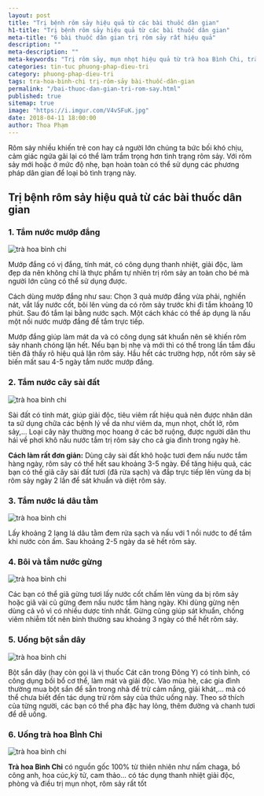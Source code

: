 ```yaml
---
layout: post
title: "Trị bệnh rôm sảy hiệu quả từ các bài thuốc dân gian"
h1-title: "Trị bệnh rôm sảy hiệu quả từ các bài thuốc dân gian"
meta-title: "6 bài thuốc dân gian trị rôm sảy rất hiệu quả"
description: ""
meta-description: ""
meta-keywords: "Trị rôm sảy, mụn nhọt hiệu quả từ trà hoa Bình Chi, trà giải nhiệt"
categories: tin-tuc phuong-phap-dieu-tri
category: phuong-phap-dieu-tri
tags: tra-hoa-binh-chi trị-rôm-sảy bài-thuốc-dân-gian
permalink: "/bai-thuoc-dan-gian-tri-rom-say.html"
published: true
sitemap: true
image: "https://i.imgur.com/V4vSFuK.jpg"
date: 2018-04-11 18:00:00
author: Thoa Phạm
---
```


Rôm sảy nhiều khiến trẻ con hay cả người lớn chúng ta bức bối khó chịu, cảm giác ngứa gãi lại có thể làm trầm trọng hơn tình trạng rôm sảy. Với rôm sảy mới hoặc ở mức độ nhẹ, bạn hoàn toàn có thể sử dụng các phương pháp dân gian để loại bỏ tình trạng này.

## Trị bệnh rôm sảy hiệu quả từ các bài thuốc dân gian

### 1. Tắm nước mướp đắng

<img src="https://i.imgur.com/l0dIPeV.jpg" alt="trà hoa bình chi" class="img-responsive lazy">

Mướp đắng có vị đắng, tính mát, có công dụng thanh nhiệt, giải độc, làm đẹp da nên không chỉ là thực phẩm tự nhiên trị rôm sảy an toàn cho bé mà người lớn cũng có thể sử dụng được.

Cách dùng mướp đắng như sau: Chọn 3 quả mướp đắng vừa phải, nghiền nát, vắt lấy nước cốt, bôi lên vùng da có rôm sảy trước khi đi tắm khoảng 10 phút. Sau đó tắm lại bằng nước sạch. Một cách khác có thể áp dụng là nấu một nồi nước mướp đắng để tắm trực tiếp.

Mướp đắng giúp làm mát da và có công dụng sát khuẩn nên sẽ khiến rôm sảy nhanh chóng lặn hết. Nếu bạn bị nhẹ và mới thì có thể trong lần tắm đầu tiên đã thấy rõ hiệu quả lặn rôm sảy. Hầu hết các trường hợp, nốt rôm sảy sẽ biến mất sau 4-5 ngày tắm nước mướp đắng.

### 2. Tắm nước cây sài đất

<img src="https://i.imgur.com/EFPR5Nm.jpg" alt="trà hoa bình chi" class="img-responsive lazy">

Sài đất có tính mát, giúp giải độc, tiêu viêm rất hiệu quả nên được nhân dân ta sử dụng chữa các bệnh lý về da như viêm da, mụn nhọt, chốt lở, rôm sảy,… Loại cây này thường mọc hoang ở các bờ ruộng, được người dân thu hái về phơi khô nấu nước tắm trị rôm sảy cho cả gia đình trong ngày hè.

**Cách làm rất đơn giản:** Dùng cây sài đất khô hoặc tươi đem nấu nước tắm hàng ngày, rôm sảy có thể hết sau khoảng 3-5 ngày. Để tăng hiệu quả, các bạn có thể giã cây sài đất tươi (đã rửa sạch) và đắp trực tiếp lên vùng da bị rôm sảy ngày 2 lần để sát khuẩn và diệt rôm sảy.

### 3. Tắm nước lá dâu tằm

<img src="https://i.imgur.com/v2hsGXJ.jpg" alt="trà hoa bình chi" class="img-responsive lazy">

Lấy khoảng 2 lạng lá dâu tằm đem rửa sạch và nấu với 1 nồi nước to để tắm khi nước còn ấm. Sau khoảng 2-5 ngày da sẽ hết rôm sảy.

### 4. Bôi và tắm nước gừng

<img src="https://i.imgur.com/9el6Zg0.jpg" alt="trà hoa bình chi" class="img-responsive lazy">

Các bạn có thể giã gừng tươi lấy nước cốt chấm lên vùng da bị rôm sảy hoặc giã vài củ gừng đem nấu nước tắm hàng ngày. Khi dùng gừng nên dùng cả vỏ vì có nhiều dược tính nhất. Gừng cũng giúp sát khuẩn, chống viêm nhiễm tốt nên bình thường sau khoảng 3 ngày có thể hết rôm sảy.

### 5. Uống bột sắn dây

<img src="https://i.imgur.com/CXAbQnH.jpg" alt="trà hoa bình chi" class="img-responsive lazy">

Bột sắn dây (hay còn gọi là vị thuốc Cát căn trong Đông Y) có tính bình, có công dụng bồi bổ cơ thể, làm mát và giải độc. Vào mùa hè, các gia đình thường mua bột sắn để sẵn trong nhà để trừ cảm nắng, giải khát,… mà có thể chưa biết đến tác dụng trừ rôm sảy của thức uống này. Theo sở thích của từng người, các bạn có thể pha đặc hay lỏng, thêm đường và chanh tươi để dễ uống.

### 6. Uống trà hoa BÌnh Chi

<img src="https://i.imgur.com/9CCmZ9M.jpg" alt="trà hoa bình chi" class="img-responsive lazy">

**Trà hoa Bình Chi** có nguồn gốc 100% từ thiên nhiên như nấm chaga, bồ công anh, hoa cúc,kỳ tử, cam thảo... có tác dụng thanh nhiệt giải độc, phòng và điều trị mụn nhọt, rôm sảy rất tốt
